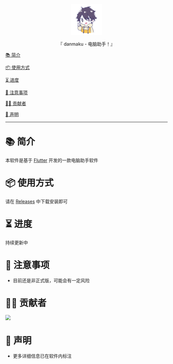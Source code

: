 <div align="center">
  <img id="danmaku" width="96" alt="danmaku" src="repository_icon/icon.svg">
  <p>『 danmaku - 电脑助手！』</p>
</div>

[📚 简介](#-简介)

[📦 使用方式](#-使用方式)

[⏳ 进度](#-进度)

[📌 注意事项](#-注意事项)

[🧑‍💻 贡献者](#-贡献者)

[🔦 声明](#-声明)

---

# 📚 简介

本软件是基于 [Flutter](https://flutter.dev/) 开发的一款电脑助手软件

# 📦 使用方式

请在 [Releases](https://github.com/Cierra-Runis/danmaku/releases) 中下载安装即可

# ⏳ 进度

持续更新中

# 📌 注意事项

- 目前还是非正式版，可能会有一定风险

# 🧑‍💻 贡献者

<a href="https://github.com/Cierra-Runis/danmaku/graphs/contributors">
  <img src="https://contrib.rocks/image?repo=Cierra-Runis/danmaku" />
</a>

# 🔦 声明

- 更多详细信息已在软件内标注
